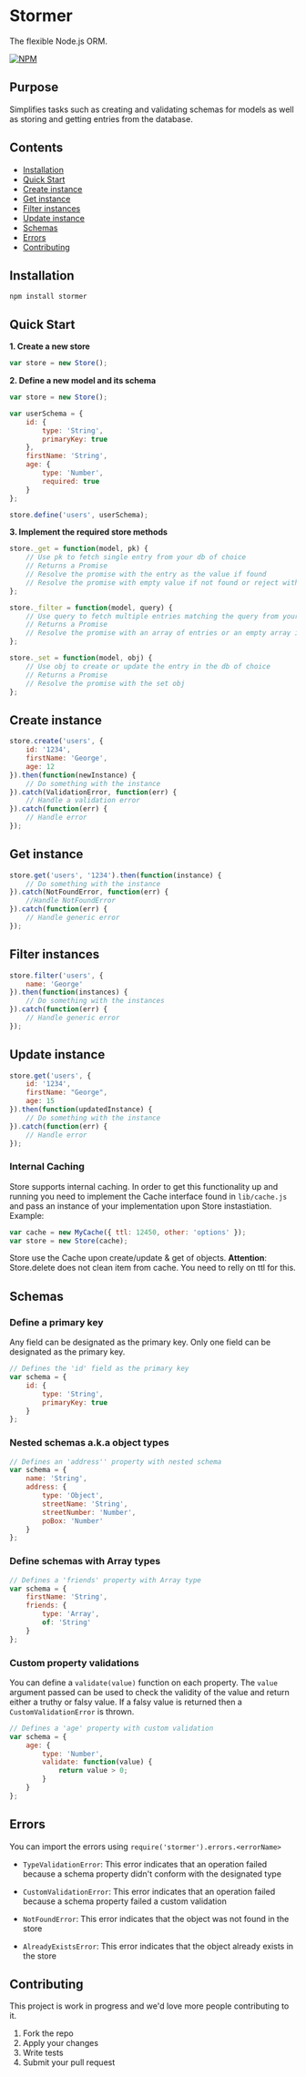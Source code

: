 # Stormer
The flexible Node.js ORM.

[![NPM](https://nodei.co/npm/stormer.png?downloads=true&downloadRank=true&stars=true)](https://nodei.co/npm/stormer/)


## Purpose
Simplifies tasks such as creating and validating schemas for models as well as storing and getting entries from the database.


## Contents
- [Installation](#installation)
- [Quick Start](#quick-start)
- [Create instance](#create-instance)
- [Get instance](#get-instance)
- [Filter instances](#filter-instances)
- [Update instance](#update-instance)
- [Schemas](#schemas)
- [Errors](#errors)
- [Contributing](#contributing)


## Installation

```npm install stormer```

## Quick Start

**1. Create a new store**

```javascript
var store = new Store();
```

**2. Define a new model and its schema**

```javascript
var store = new Store();

var userSchema = {
    id: {
        type: 'String',
        primaryKey: true
    },
    firstName: 'String',
    age: {
        type: 'Number',
        required: true
    }
};

store.define('users', userSchema);
```

**3. Implement the required store methods**

```javascript
store._get = function(model, pk) {
    // Use pk to fetch single entry from your db of choice
    // Returns a Promise
    // Resolve the promise with the entry as the value if found
    // Resolve the promise with empty value if not found or reject with a NotFoundError 
};

store._filter = function(model, query) {
    // Use query to fetch multiple entries matching the query from your db of choice
    // Returns a Promise
    // Resolve the promise with an array of entries or an empty array if none is mathcing
};

store._set = function(model, obj) {
    // Use obj to create or update the entry in the db of choice
    // Returns a Promise
    // Resolve the promise with the set obj
};
```

## Create instance

```javascript
store.create('users', {
    id: '1234', 
    firstName: 'George', 
    age: 12
}).then(function(newInstance) {
    // Do something with the instance
}).catch(ValidationError, function(err) {
    // Handle a validation error 
}).catch(function(err) {
    // Handle error 
}); 
```

## Get instance

```javascript
store.get('users', '1234').then(function(instance) {
    // Do something with the instance
}).catch(NotFoundError, function(err) {
    //Handle NotFoundError
}).catch(function(err) {
    // Handle generic error
}); 
```

## Filter instances

```javascript
store.filter('users', {
    name: 'George'
}).then(function(instances) {
    // Do something with the instances
}).catch(function(err) {
    // Handle generic error
}); 
```

## Update instance

```javascript
store.get('users', {
    id: '1234',
    firstName: "George",
    age: 15
}).then(function(updatedInstance) {
    // Do something with the instance
}).catch(function(err) {
    // Handle error
});
```

### Internal Caching

Store supports internal caching. In order to get this functionality up and running you need to implement the Cache interface found in `lib/cache.js` and pass an instance of your implementation upon Store instastiation. Example:

```javascript
var cache = new MyCache({ ttl: 12450, other: 'options' });
var store = new Store(cache);
```

Store use the Cache upon create/update & get of objects. **Attention**: Store.delete does not clean item from cache. You need to relly on ttl for this.

## Schemas

### Define a primary key

Any field can be designated as the primary key. Only one field can be designated as the primary key.

```javascript
// Defines the 'id' field as the primary key
var schema = {
    id: {
        type: 'String',
        primaryKey: true
    }
};
```

### Nested schemas a.k.a object types

```javascript
// Defines an 'address'' property with nested schema
var schema = {
    name: 'String',
    address: {
        type: 'Object',
        streetName: 'String',
        streetNumber: 'Number',
        poBox: 'Number'
    }
};
```

### Define schemas with Array types

```javascript
// Defines a 'friends' property with Array type
var schema = {
    firstName: 'String',
    friends: {
        type: 'Array',
        of: 'String'
    }
};
```

### Custom property validations

You can define a ```validate(value)``` function on each property. The ```value``` argument passed can be used to check the validity of the value and return either a truthy or falsy value. If a falsy value is returned then a ```CustomValidationError``` is thrown.

```javascript
// Defines a 'age' property with custom validation
var schema = {
    age: {
        type: 'Number',
        validate: function(value) {
            return value > 0;
        }
    }
};
```

## Errors

You can import the errors using ``` require('stormer').errors.<errorName> ```

- ```TypeValidationError```: This error indicates that an operation failed because a schema property didn't conform with the designated type

- ```CustomValidationError```: This error indicates that an operation failed because a schema property failed a custom validation

- ```NotFoundError```: This error indicates that the object was not found in the store

- ```AlreadyExistsError```: This error indicates that the object already exists in the store

## Contributing

This project is work in progress and we'd love more people contributing to it. 

1. Fork the repo
2. Apply your changes
3. Write tests
4. Submit your pull request
